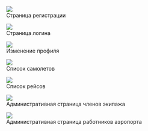 




![](http://ung1n.github.io/ITMO_ICT_WebDevelopment_2023-2024/img/lab4/register.png)  
Страница регистрации

![](http://ung1n.github.io/ITMO_ICT_WebDevelopment_2023-2024/img/lab4/login.png)  
Страница логина

![](http://ung1n.github.io/ITMO_ICT_WebDevelopment_2023-2024/img/lab4/profile_change.png)  
Изменение профиля

![](http://ung1n.github.io/ITMO_ICT_WebDevelopment_2023-2024/img/lab4/aircraft_list.png)  
Список самолетов

![](http://ung1n.github.io/ITMO_ICT_WebDevelopment_2023-2024/img/lab4/flight_list.png)  
Список рейсов

![](http://ung1n.github.io/ITMO_ICT_WebDevelopment_2023-2024/img/lab4/crew_member_admin.png)  
Административная страница членов экипажа

![](http://ung1n.github.io/ITMO_ICT_WebDevelopment_2023-2024/img/lab4/employee_admin.png)  
Административная страница работников аэропорта